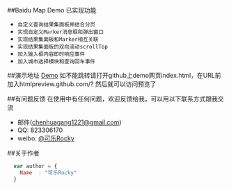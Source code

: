 ##Baidu Map Demo 已实现功能

* `自定义查询结果集面板并结合分页` 
* `实现自定义Marker消息框和弹出窗口`
* `实现结果集面板和Marker相互关联`
*  `实现结果集面板的双向滚动scrollTop`
* `加入输入框内容即时响应事件`
* `加入城市选择模块和查询回车事件`


##演示地址 [Demo](http://htmlpreview.github.io/?https://github.com/twbs/bootstrap/blob/gh-pages/2.3.2/index.html)
如不能跳转请打开github上demo网页index.html，在URL前加入htmlpreview.github.com/? 然后就可以访问预览了

##有问题反馈
在使用中有任何问题，欢迎反馈给我，可以用以下联系方式跟我交流

* 邮件(chenhuagang1221@gmail.com)
* QQ: 823306170
* weibo: [@可乐Rocky](https://weibo.com/5527873754/profile?rightmod=1&wvr=6&mod=personinfo&is_all=1)

##关于作者

```javascript
  var author = {
    Name  : "可乐Rocky"
  }
```